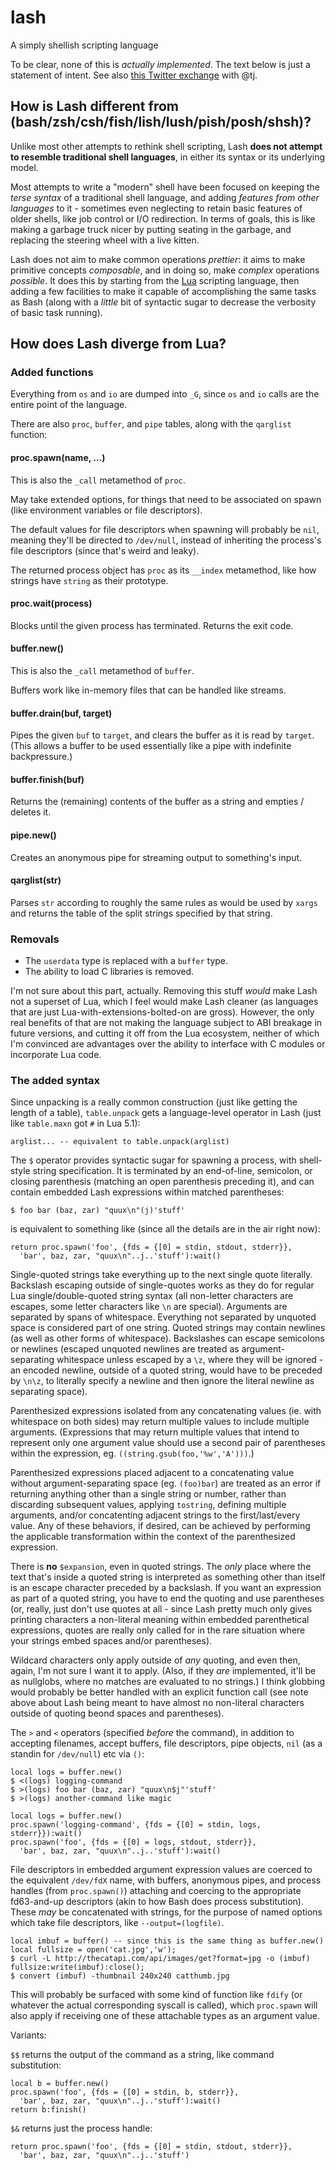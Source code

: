 # lash

A simply shellish scripting language

To be clear, none of this is *actually implemented*. The text below is just a statement of intent. See also [this Twitter exchange](https://twitter.com/stuartpb/status/733156374830415877) with @tj.

## How is Lash different from (bash/zsh/csh/fish/lish/lush/pish/posh/shsh)?

Unlike most other attempts to rethink shell scripting, Lash **does not attempt to resemble traditional shell languages**, in either its syntax or its underlying model.

Most attempts to write a "modern" shell have been focused on keeping the *terse syntax* of a traditional shell language, and adding *features from other languages* to it - sometimes even neglecting to retain basic features of older shells, like job control or I/O redirection. In terms of goals, this is like making a garbage truck nicer by putting seating in the garbage, and replacing the steering wheel with a live kitten.

Lash does not aim to make common operations *prettier*: it aims to make primitive concepts *composable*, and in doing so, make *complex* operations *possible*. It does this by starting from the [Lua][] scripting language, then adding a few facilities to make it capable of accomplishing the same tasks as Bash (along with a *little* bit of syntactic sugar to decrease the verbosity of basic task running).

[Lua]: https://www.lua.org

## How does Lash diverge from Lua?

### Added functions

Everything from `os` and `io` are dumped into `_G`, since `os` and `io` calls are the entire point of the language.

There are also `proc`, `buffer`, and `pipe` tables,  along with the `qarglist` function:

#### proc.spawn(name, ...)

This is also the `_call` metamethod of `proc`.

May take extended options, for things that need to be associated on spawn (like environment variables or file descriptors).

The default values for file descriptors when spawning will probably be `nil`, meaning they'll be directed to `/dev/null`, instead of inheriting the process's file descriptors (since that's weird and leaky).

The returned process object has `proc` as its `__index` metamethod, like how strings have `string` as their prototype.

#### proc.wait(process)

Blocks until the given process has terminated. Returns the exit code.

#### buffer.new()

This is also the `_call` metamethod of `buffer`.

Buffers work like in-memory files that can be handled like streams.

#### buffer.drain(buf, target)

Pipes the given `buf` to `target`, and clears the buffer as it is read by `target`. (This allows a buffer to be used essentially like a pipe with indefinite backpressure.)

#### buffer.finish(buf)

Returns the (remaining) contents of the buffer as a string and empties / deletes it.

#### pipe.new()

Creates an anonymous pipe for streaming output to something's input.

#### qarglist(str)

Parses `str` according to roughly the same rules as would be used by `xargs` and returns the table of the split strings specified by that string.

### Removals

- The `userdata` type is replaced with a `buffer` type.
- The ability to load C libraries is removed.

I'm not sure about this part, actually. Removing this stuff *would* make Lash not a superset of Lua, which I feel would make Lash cleaner (as languages that are just Lua-with-extensions-bolted-on are gross). However, the only real benefits of that are not making the language subject to ABI breakage in future versions, and cutting it off from the Lua ecosystem, neither of which I'm convinced are advantages over the ability to interface with C modules or incorporate Lua code.

### The added syntax

Since unpacking is a really common construction (just like getting the length of a table), `table.unpack` gets a language-level operator in Lash (just like `table.maxn` got `#` in Lua 5.1):

```
arglist... -- equivalent to table.unpack(arglist)
```

The `$` operator provides syntactic sugar for spawning a process, with shell-style string specification. It is terminated by an end-of-line, semicolon, or closing parenthesis (matching an open parenthesis preceding it), and can contain embedded Lash expressions within matched parentheses:

```
$ foo bar (baz, zar) "quux\n"(j)'stuff'
```

is equivalent to something like (since all the details are in the air right now):

```
return proc.spawn('foo', {fds = {[0] = stdin, stdout, stderr}},
  'bar', baz, zar, "quux\n"..j..'stuff'):wait()
```

Single-quoted strings take everything up to the next single quote literally. Backslash escaping outside of single-quotes works as they do for regular Lua single/double-quoted string syntax (all non-letter characters are escapes, some letter characters like `\n` are special). Arguments are separated by spans of whitespace. Everything not separated by unquoted space is considered part of one string. Quoted strings may contain newlines (as well as other forms of whitespace). Backslashes can escape semicolons or newlines (escaped unquoted newlines are treated as argument-separating whitespace unless escaped by a `\z`, where they will be ignored - an encoded newline, outside of a quoted string, would have to be preceded by `\n\z`, to literally specify a newline and then ignore the literal newline as separating space).

Parenthesized expressions isolated from any concatenating values (ie. with whitespace on both sides) may return multiple values to include multiple arguments. (Expressions that may return multiple values that intend to represent only one argument value should use a second pair of parentheses within the expression, eg. `((string.gsub(foo,'%w','A')))`.) 

Parenthesized expressions placed adjacent to a concatenating value without argument-separating space (eg. `(foo)bar`) are treated as an error if returning anything other than a single string or number, rather than discarding subsequent values, applying `tostring`, defining multiple arguments, and/or concatenting adjacent strings to the first/last/every value. Any of these behaviors, if desired, can be achieved by performing the applicable transformation within the context of the parenthesized expression.

There is **no** `$expansion`, even in quoted strings. The *only* place where the text that's inside a quoted string is interpreted as something other than itself is an escape character preceded by a backslash. If you want an expression as part of a quoted string, you have to end the quoting and use parentheses (or, really, just don't use quotes at all - since Lash pretty much only gives printing characters a non-literal meaning within embedded parenthetical expressions, quotes are really only called for in the rare situation where your strings embed spaces and/or parentheses).

Wildcard characters only apply outside of *any* quoting, and even then, again, I'm not sure I want it to apply. (Also, if they *are* implemented, it'll be as nullglobs, where no matches are evaluated to no strings.) I think globbing would probably be better handled with an explicit function call (see note above about Lash being meant to have almost no non-literal characters outside of quoting beond spaces and parentheses).

The `>` and `<` operators (specified *before* the command), in addition to accepting filenames, accept buffers, file descriptors, pipe objects, `nil` (as a standin for `/dev/null`) etc via `()`:

```
local logs = buffer.new()
$ <(logs) logging-command
$ >(logs) foo bar (baz, zar) "quux\n$j"'stuff'
$ >(logs) another-command like magic
```

```
local logs = buffer.new()
proc.spawn('logging-command', {fds = {[0] = stdin, logs, stderr}}):wait()
proc.spawn('foo', {fds = {[0] = logs, stdout, stderr}},
  'bar', baz, zar, "quux\n"..j..'stuff'):wait()
```

File descriptors in embedded argument expression values are coerced to the equivalent `/dev/fdX` name, with buffers, anonymous pipes, and process handles (from `proc.spawn()`) attaching and coercing to the appropriate fd63-and-up descriptors (akin to how Bash does process substitution). These *may* be concatenated with strings, for the purpose of named options which take file descriptors, like `--output=(logfile)`.

```
local imbuf = buffer() -- since this is the same thing as buffer.new()
local fullsize = open('cat.jpg','w');
$ curl -L http://thecatapi.com/api/images/get?format=jpg -o (imbuf)
fullsize:write(imbuf):close();
$ convert (imbuf) -thumbnail 240x240 catthumb.jpg
```

This will probably be surfaced with some kind of function like `fdify` (or whatever the actual corresponding syscall is called), which `proc.spawn` will also apply if receiving one of these attachable types as an argument value.

Variants:

`$$` returns the output of the command as a string, like command substitution:

```
local b = buffer.new()
proc.spawn('foo', {fds = {[0] = stdin, b, stderr}},
  'bar', baz, zar, "quux\n"..j..'stuff'):wait()
return b:finish()
```

`$&` returns just the process handle:

```
return proc.spawn('foo', {fds = {[0] = stdin, stdout, stderr}},
  'bar', baz, zar, "quux\n"..j..'stuff')
```
